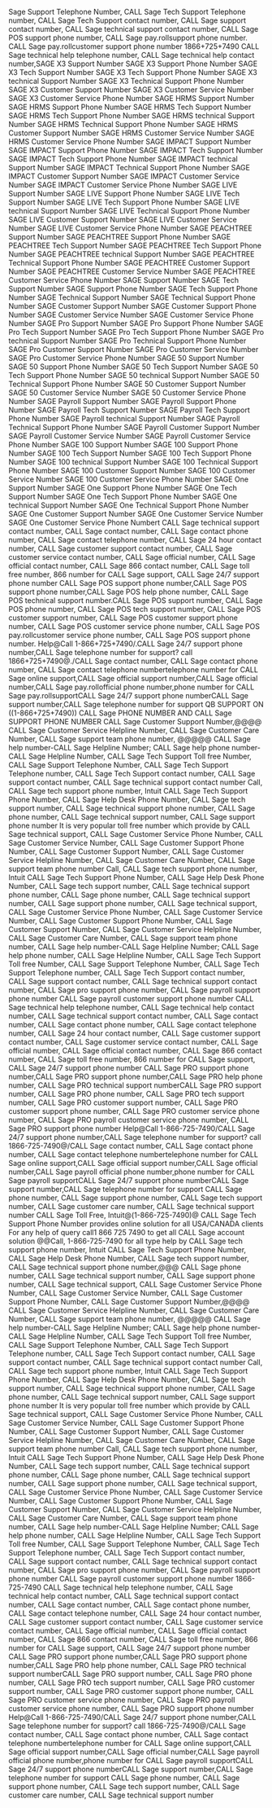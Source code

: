 Sage Support Telephone Number, CALL Sage Tech Support Telephone number, CALL Sage Tech Support contact number, CALL Sage support contact number, CALL Sage technical support contact number, CALL Sage POS support phone number, CALL Sage pay.rollsupport phone number. CALL Sage pay.rollcustomer support phone number 1866+725+7490 CALL Sage technical help telephone number, CALL Sage technical help contact number,SAGE X3 Support Number
SAGE X3 Support Phone Number
SAGE X3 Tech Support Number
SAGE X3 Tech Support Phone Number
SAGE X3 technical Support Number
SAGE X3 Technical Support Phone Number
SAGE X3 Customer Support Number
SAGE X3 Customer Service Number
SAGE X3 Customer Service Phone Number
SAGE HRMS Support Number
SAGE HRMS Support Phone Number
SAGE HRMS Tech Support Number
SAGE HRMS Tech Support Phone Number
SAGE HRMS technical Support Number
SAGE HRMS Technical Support Phone Number
SAGE HRMS Customer Support Number
SAGE HRMS Customer Service Number
SAGE HRMS Customer Service Phone Number
SAGE IMPACT Support Number
SAGE IMPACT Support Phone Number
SAGE IMPACT Tech Support Number
SAGE IMPACT Tech Support Phone Number
SAGE IMPACT technical Support Number
SAGE IMPACT Technical Support Phone Number
SAGE IMPACT Customer Support Number
SAGE IMPACT Customer Service Number
SAGE IMPACT Customer Service Phone Number
SAGE LIVE Support Number
SAGE LIVE Support Phone Number
SAGE LIVE Tech Support Number
SAGE LIVE Tech Support Phone Number
SAGE LIVE technical Support Number
SAGE LIVE Technical Support Phone Number
SAGE LIVE Customer Support Number
SAGE LIVE Customer Service Number
SAGE LIVE Customer Service Phone Number
SAGE PEACHTREE Support Number
SAGE PEACHTREE Support Phone Number
SAGE PEACHTREE Tech Support Number
SAGE PEACHTREE Tech Support Phone Number
SAGE PEACHTREE technical Support Number
SAGE PEACHTREE Technical Support Phone Number
SAGE PEACHTREE Customer Support Number
SAGE PEACHTREE Customer Service Number
SAGE PEACHTREE Customer Service Phone Number
SAGE Support Number
SAGE Tech Support Number
SAGE Support Phone Number
SAGE Tech Support Phone Number
SAGE Technical Support Number
SAGE Technical Support Phone Number
SAGE Customer Support Number
SAGE Customer Support Phone Number
SAGE Customer Service Number
SAGE Customer Service Phone Number
SAGE Pro Support Number
SAGE Pro Support Phone Number
SAGE Pro Tech Support Number
SAGE Pro Tech Support Phone Number
SAGE Pro technical Support Number
SAGE Pro Technical Support Phone Number
SAGE Pro Customer Support Number
SAGE Pro Customer Service Number
SAGE Pro Customer Service Phone Number
SAGE 50 Support Number
SAGE 50 Support Phone Number
SAGE 50 Tech Support Number
SAGE 50 Tech Support Phone Number
SAGE 50 technical Support Number
SAGE 50 Technical Support Phone Number
SAGE 50 Customer Support Number
SAGE 50 Customer Service Number
SAGE 50 Customer Service Phone Number
SAGE Payroll Support Number
SAGE Payroll Support Phone Number
SAGE Payroll Tech Support Number
SAGE Payroll Tech Support Phone Number
SAGE Payroll technical Support Number
SAGE Payroll Technical Support Phone Number
SAGE Payroll Customer Support Number
SAGE Payroll Customer Service Number
SAGE Payroll Customer Service Phone Number
SAGE 100 Support Number
SAGE 100 Support Phone Number
SAGE 100 Tech Support Number
SAGE 100 Tech Support Phone Number
SAGE 100 technical Support Number
SAGE 100 Technical Support Phone Number
SAGE 100 Customer Support Number
SAGE 100 Customer Service Number
SAGE 100 Customer Service Phone Number
SAGE One Support Number
SAGE One Support Phone Number
SAGE One Tech Support Number
SAGE One Tech Support Phone Number
SAGE One technical Support Number
SAGE One Technical Support Phone Number
SAGE One Customer Support Number
SAGE One Customer Service Number
SAGE One Customer Service Phone Numbert CALL Sage technical support contact number, CALL Sage contact number, CALL Sage contact phone number, CALL Sage contact telephone number, CALL Sage 24 hour contact number, CALL Sage customer support contact number, CALL Sage customer service contact number, CALL Sage official number, CALL Sage official contact number, CALL Sage 866 contact number, CALL Sage toll free number, 866 number for CALL Sage support, CALL Sage 24/7 support phone number CALL Sage POS support phone number,CALL Sage POS support phone number,CALL Sage POS help phone number, CALL Sage POS technical support number.CALL Sage POS support number, CALL Sage POS phone number, CALL Sage POS tech support number, CALL Sage POS customer support number, CALL Sage POS customer support phone number, CALL Sage POS customer service phone number, CALL Sage POS pay.rollcustomer service phone number, CALL Sage POS support phone number. Help@Call 1-866+725+7490/.CALL Sage 24/7 support phone number,CALL Sage telephone number for support? call 1866+725+7490@./CALL Sage contact number, CALL Sage contact phone number, CALL Sage contact telephone numbertelephone number for CALL Sage online support,CALL Sage official support number,CALL Sage official number,CALL Sage pay.rollofficial phone number,phone number for CALL Sage pay.rollsupportCALL Sage 24/7 support phone numberCALL Sage support number,CALL Sage telephone number for support QB SUPPORT ON ((1-866+725+7490)) CALL Sage PHONE NUMBER AND CALL Sage SUPPORT PHONE NUMBER CALL Sage Customer Support Number,@@@@ CALL Sage Customer Service Helpline Number, CALL Sage Customer Care Number, CALL Sage support team phone number, @@@@@ CALL Sage help number-CALL Sage Helpline Number; CALL Sage help phone number-CALL Sage Helpline Number, CALL Sage Tech Support Toll free Number, CALL Sage Support Telephone Number, CALL Sage Tech Support Telephone number, CALL Sage Tech Support contact number, CALL Sage support contact number, CALL Sage technical support contact number Call, CALL Sage tech support phone number, Intuit CALL Sage Tech Support Phone Number, CALL Sage Help Desk Phone Number, CALL Sage tech support number, CALL Sage technical support phone number, CALL Sage phone number, CALL Sage technical support number, CALL Sage support phone number It is very popular toll free number which provide by CALL Sage technical support, CALL Sage Customer Service Phone Number, CALL Sage Customer Service Number, CALL Sage Customer Support Phone Number, CALL Sage Customer Support Number, CALL Sage Customer Service Helpline Number, CALL Sage Customer Care Number, CALL Sage support team phone number Call, CALL Sage tech support phone number, Intuit CALL Sage Tech Support Phone Number, CALL Sage Help Desk Phone Number, CALL Sage tech support number, CALL Sage technical support phone number, CALL Sage phone number, CALL Sage technical support number, CALL Sage support phone number, CALL Sage technical support, CALL Sage Customer Service Phone Number, CALL Sage Customer Service Number, CALL Sage Customer Support Phone Number, CALL Sage Customer Support Number, CALL Sage Customer Service Helpline Number, CALL Sage Customer Care Number, CALL Sage support team phone number, CALL Sage help number-CALL Sage Helpline Number; CALL Sage help phone number, CALL Sage Helpline Number, CALL Sage Tech Support Toll free Number, CALL Sage Support Telephone Number, CALL Sage Tech Support Telephone number, CALL Sage Tech Support contact number, CALL Sage support contact number, CALL Sage technical support contact number, CALL Sage pro support phone number, CALL Sage payroll support phone number CALL Sage payroll customer support phone number CALL Sage technical help telephone number, CALL Sage technical help contact number, CALL Sage technical support contact number, CALL Sage contact number, CALL Sage contact phone number, CALL Sage contact telephone number, CALL Sage 24 hour contact number, CALL Sage customer support contact number, CALL Sage customer service contact number, CALL Sage official number, CALL Sage official contact number, CALL Sage 866 contact number, CALL Sage toll free number, 866 number for CALL Sage support, CALL Sage 24/7 support phone number CALL Sage PRO support phone number,CALL Sage PRO support phone number,CALL Sage PRO help phone number, CALL Sage PRO technical support numberCALL Sage PRO support number, CALL Sage PRO phone number, CALL Sage PRO tech support number, CALL Sage PRO customer support number, CALL Sage PRO customer support phone number, CALL Sage PRO customer service phone number, CALL Sage PRO payroll customer service phone number, CALL Sage PRO support phone number Help@Call 1-866-725-7490/CALL Sage 24/7 support phone number,CALL Sage telephone number for support? call 1866-725-7490@/CALL Sage contact number, CALL Sage contact phone number, CALL Sage contact telephone numbertelephone number for CALL Sage online support,CALL Sage official support number,CALL Sage official number,CALL Sage payroll official phone number,phone number for CALL Sage payroll supportCALL Sage 24/7 support phone numberCALL Sage support number,CALL Sage telephone number for support CALL Sage phone number, CALL Sage support phone number, CALL Sage tech support number, CALL Sage customer care number, CALL Sage technical support number CALL Sage Toll Free, Intuit@(1-866-725-7490)@ CALL Sage Tech Support Phone Number provides online solution for all USA/CANADA clients For any help of query call1 866 725 7490 to get all CALL Sage account solution @@Call, 1-866-725-7490 for all type help by CALL Sage tech support phone number, Intuit CALL Sage Tech Support Phone Number, CALL Sage Help Desk Phone Number, CALL Sage tech support number, CALL Sage technical support phone number,@@@ CALL Sage phone number, CALL Sage technical support number, CALL Sage support phone number, CALL Sage technical support, CALL Sage Customer Service Phone Number, CALL Sage Customer Service Number, CALL Sage Customer Support Phone Number, CALL Sage Customer Support Number,@@@@ CALL Sage Customer Service Helpline Number, CALL Sage Customer Care Number, CALL Sage support team phone number, @@@@@ CALL Sage help number-CALL Sage Helpline Number; CALL Sage help phone number-CALL Sage Helpline Number, CALL Sage Tech Support Toll free Number, CALL Sage Support Telephone Number, CALL Sage Tech Support Telephone number, CALL Sage Tech Support contact number, CALL Sage support contact number, CALL Sage technical support contact number Call, CALL Sage tech support phone number, Intuit CALL Sage Tech Support Phone Number, CALL Sage Help Desk Phone Number, CALL Sage tech support number, CALL Sage technical support phone number, CALL Sage phone number, CALL Sage technical support number, CALL Sage support phone number It is very popular toll free number which provide by CALL Sage technical support, CALL Sage Customer Service Phone Number, CALL Sage Customer Service Number, CALL Sage Customer Support Phone Number, CALL Sage Customer Support Number, CALL Sage Customer Service Helpline Number, CALL Sage Customer Care Number, CALL Sage support team phone number Call, CALL Sage tech support phone number, Intuit CALL Sage Tech Support Phone Number, CALL Sage Help Desk Phone Number, CALL Sage tech support number, CALL Sage technical support phone number, CALL Sage phone number, CALL Sage technical support number, CALL Sage support phone number, CALL Sage technical support, CALL Sage Customer Service Phone Number, CALL Sage Customer Service Number, CALL Sage Customer Support Phone Number, CALL Sage Customer Support Number, CALL Sage Customer Service Helpline Number, CALL Sage Customer Care Number, CALL Sage support team phone number, CALL Sage help number-CALL Sage Helpline Number; CALL Sage help phone number, CALL Sage Helpline Number, CALL Sage Tech Support Toll free Number, CALL Sage Support Telephone Number, CALL Sage Tech Support Telephone number, CALL Sage Tech Support contact number, CALL Sage support contact number, CALL Sage technical support contact number, CALL Sage pro support phone number, CALL Sage payroll support phone number CALL Sage payroll customer support phone number 1866-725-7490 CALL Sage technical help telephone number, CALL Sage technical help contact number, CALL Sage technical support contact number, CALL Sage contact number, CALL Sage contact phone number, CALL Sage contact telephone number, CALL Sage 24 hour contact number, CALL Sage customer support contact number, CALL Sage customer service contact number, CALL Sage official number, CALL Sage official contact number, CALL Sage 866 contact number, CALL Sage toll free number, 866 number for CALL Sage support, CALL Sage 24/7 support phone number CALL Sage PRO support phone number,CALL Sage PRO support phone number,CALL Sage PRO help phone number, CALL Sage PRO technical support numberCALL Sage PRO support number, CALL Sage PRO phone number, CALL Sage PRO tech support number, CALL Sage PRO customer support number, CALL Sage PRO customer support phone number, CALL Sage PRO customer service phone number, CALL Sage PRO payroll customer service phone number, CALL Sage PRO support phone number Help@Call 1-866-725-7490/CALL Sage 24/7 support phone number,CALL Sage telephone number for support? call 1866-725-7490@/CALL Sage contact number, CALL Sage contact phone number, CALL Sage contact telephone numbertelephone number for CALL Sage online support,CALL Sage official support number,CALL Sage official number,CALL Sage payroll official phone number,phone number for CALL Sage payroll supportCALL Sage 24/7 support phone numberCALL Sage support number,CALL Sage telephone number for support CALL Sage phone number, CALL Sage support phone number, CALL Sage tech support number, CALL Sage customer care number, CALL Sage technical support number